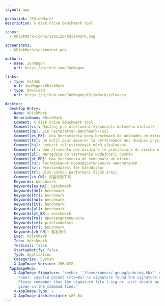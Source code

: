 ```yaml
---
layout: app

permalink: /KDiskMark/
description: A disk drive benchmark tool

icons:
  - KDiskMark/icons/128x128/kdiskmark.png

screenshots:
  - KDiskMark/screenshot.png

authors:
  - name: JonMagon
    url: https://github.com/JonMagon

links:
  - type: GitHub
    url: JonMagon/KDiskMark
  - type: Download
    url: https://github.com/JonMagon/KDiskMark/releases

desktop:
  Desktop Entry:
    Name: KDiskMark
    GenericName: KDiskMark
    Comment: A disk drive benchmark tool
    Comment[cs]: Nástroj pro otestování výkonnosti datového úložiště
    Comment[de]: Ein Festplatten-Benchmark-Tool
    Comment[es_MX]: Una herramienta para benchmark de unidades de disco
    Comment[fr]: Un outil pour mesurer la performance des disques physiques
    Comment[hu]: Lemezek teljesítményét mérő alkalmazás
    Comment[it]: Uno strumento per misurare le prestazioni di dischi e memorie fisiche
    Comment[pl]: Narzędzie do testowania wydajności dysków
    Comment[pt_BR]: Uma ferramenta de benchmark de discos
    Comment[ru]: Тестирование производительности накопителей
    Comment[sv]: Prestandatest för hårddiskar
    Comment[tr]: Disk Sürücü performans ölçüm aracı
    Comment[zh_CN]: 磁盘测速工具
    Keywords: benchmark
    Keywords[es_MX]: benchmark
    Keywords[de]: benchmark
    Keywords[fr]: benchmark
    Keywords[hu]: benchmark
    Keywords[it]: benchmark
    Keywords[pl]: benchmark
    Keywords[pt_BR]: benchmark
    Keywords[ru]: производительность
    Keywords[sv]: prestandatest
    Keywords[tr]: benchmark
    Keywords[zh_CN]: 基准测试
    Exec: kdiskmark
    Icon: kdiskmark
    Terminal: false
    StartupNotify: false
    Type: Application
    Categories: System
    X-AppImage-Version: 266a078
  AppImageHub:
    X-AppImage-Signature: 'keybox ''/home/runner/.gnupg/pubring.kbx'' created [don''t
      know]: invalid packet (ctb=0a) no signature found the signature could not be verified.
      Please remember that the signature file (.sig or .asc) should be the first file
      given on the command line.'
    X-AppImage-Type: 2
    X-AppImage-Architecture: x86_64
---
```

